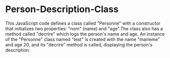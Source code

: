 # Person-Description-Class
 This JavaScript code defines a class called "Personne" with a constructor that initializes two properties: "nom" (name) and "age".The class also has a method called "decrire" which logs the person's name and age. An instance of the "Personne" class named "test" is created with the name "marieme" and age 20, and its "decrire" method is called, displaying the person's description.
